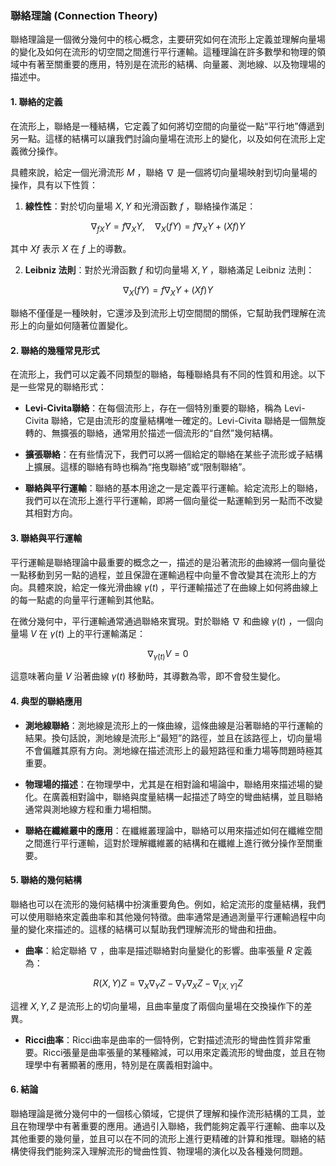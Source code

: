 ### 聯絡理論 (Connection Theory)

聯絡理論是一個微分幾何中的核心概念，主要研究如何在流形上定義並理解向量場的變化及如何在流形的切空間之間進行平行運輸。這種理論在許多數學和物理的領域中有著至關重要的應用，特別是在流形的結構、向量叢、測地線、以及物理場的描述中。

#### 1. 聯絡的定義

在流形上，聯絡是一種結構，它定義了如何將切空間的向量從一點“平行地”傳遞到另一點。這樣的結構可以讓我們討論向量場在流形上的變化，以及如何在流形上定義微分操作。

具體來說，給定一個光滑流形  $`M`$ ，聯絡  $`\nabla`$  是一個將切向量場映射到切向量場的操作，具有以下性質：

1. **線性性**：對於切向量場  $`X, Y`$  和光滑函數  $`f`$ ，聯絡操作滿足：
   
```math
\nabla_{fX}Y = f \nabla_X Y, \quad \nabla_X(fY) = f \nabla_X Y + (Xf)Y
```

   其中  $`Xf`$  表示  $`X`$  在  $`f`$  上的導數。

2. **Leibniz 法則**：對於光滑函數  $`f`$  和切向量場  $`X, Y`$ ，聯絡滿足 Leibniz 法則：
   
```math
\nabla_X(fY) = f \nabla_X Y + (Xf)Y
```


聯絡不僅僅是一種映射，它還涉及到流形上切空間間的關係，它幫助我們理解在流形上的向量如何隨著位置變化。

#### 2. 聯絡的幾種常見形式

在流形上，我們可以定義不同類型的聯絡，每種聯絡具有不同的性質和用途。以下是一些常見的聯絡形式：

- **Levi-Civita聯絡**：在每個流形上，存在一個特別重要的聯絡，稱為 Levi-Civita 聯絡，它是由流形的度量結構唯一確定的。Levi-Civita 聯絡是一個無旋轉的、無擴張的聯絡，通常用於描述一個流形的“自然”幾何結構。

- **擴張聯絡**：在有些情況下，我們可以將一個給定的聯絡在某些子流形或子結構上擴展。這樣的聯絡有時也稱為“拖曳聯絡”或“限制聯絡”。

- **聯絡與平行運輸**：聯絡的基本用途之一是定義平行運輸。給定流形上的聯絡，我們可以在流形上進行平行運輸，即將一個向量從一點運輸到另一點而不改變其相對方向。

#### 3. 聯絡與平行運輸

平行運輸是聯絡理論中最重要的概念之一，描述的是沿著流形的曲線將一個向量從一點移動到另一點的過程，並且保證在運輸過程中向量不會改變其在流形上的方向。具體來說，給定一條光滑曲線  $`\gamma(t)`$ ，平行運輸描述了在曲線上如何將曲線上的每一點處的向量平行運輸到其他點。

在微分幾何中，平行運輸通常通過聯絡來實現。對於聯絡  $`\nabla`$  和曲線  $`\gamma(t)`$ ，一個向量場  $`V`$  在  $`\gamma(t)`$  上的平行運輸滿足：

```math
\nabla_{\dot{\gamma}(t)} V = 0
```

這意味著向量  $`V`$  沿著曲線  $`\gamma(t)`$  移動時，其導數為零，即不會發生變化。

#### 4. 典型的聯絡應用

- **測地線聯絡**：測地線是流形上的一條曲線，這條曲線是沿著聯絡的平行運輸的結果。換句話說，測地線是流形上“最短”的路徑，並且在該路徑上，切向量場不會偏離其原有方向。測地線在描述流形上的最短路徑和重力場等問題時極其重要。

- **物理場的描述**：在物理學中，尤其是在相對論和場論中，聯絡用來描述場的變化。在廣義相對論中，聯絡與度量結構一起描述了時空的彎曲結構，並且聯絡通常與測地線方程和重力場相關。

- **聯絡在纖維叢中的應用**：在纖維叢理論中，聯絡可以用來描述如何在纖維空間之間進行平行運輸，這對於理解纖維叢的結構和在纖維上進行微分操作至關重要。

#### 5. 聯絡的幾何結構

聯絡也可以在流形的幾何結構中扮演重要角色。例如，給定流形的度量結構，我們可以使用聯絡來定義曲率和其他幾何特徵。曲率通常是通過測量平行運輸過程中向量的變化來描述的。這樣的結構可以幫助我們理解流形的彎曲和扭曲。

- **曲率**：給定聯絡  $`\nabla`$ ，曲率是描述聯絡對向量變化的影響。曲率張量  $`R`$  定義為：
  
```math
R(X, Y)Z = \nabla_X \nabla_Y Z - \nabla_Y \nabla_X Z - \nabla_{[X,Y]}Z
```

  這裡  $`X, Y, Z`$  是流形上的切向量場，且曲率量度了兩個向量場在交換操作下的差異。

- **Ricci曲率**：Ricci曲率是曲率的一個特例，它對描述流形的彎曲性質非常重要。Ricci張量是曲率張量的某種縮減，可以用來定義流形的彎曲度，並且在物理學中有著顯著的應用，特別是在廣義相對論中。

#### 6. 結論

聯絡理論是微分幾何中的一個核心領域，它提供了理解和操作流形結構的工具，並且在物理學中有著重要的應用。通過引入聯絡，我們能夠定義平行運輸、曲率以及其他重要的幾何量，並且可以在不同的流形上進行更精確的計算和推理。聯絡的結構使得我們能夠深入理解流形的彎曲性質、物理場的演化以及各種幾何問題。